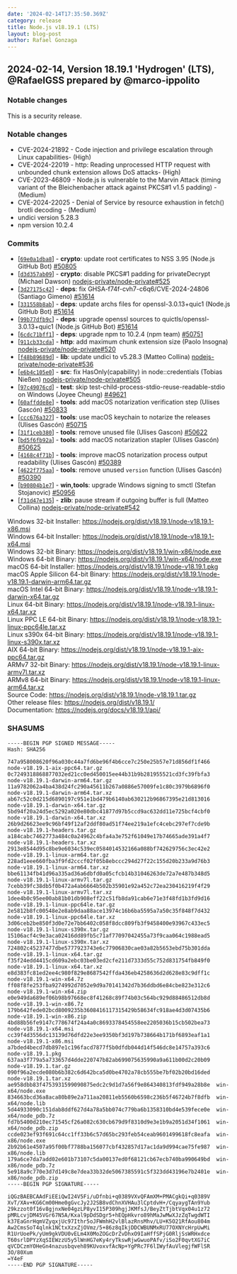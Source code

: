 ```yaml
---
date: '2024-02-14T17:35:50.369Z'
category: release
title: Node.js v18.19.1 (LTS)
layout: blog-post
author: Rafael Gonzaga
---
```


## 2024-02-14, Version 18.19.1 'Hydrogen' (LTS), @RafaelGSS prepared by @marco-ippolito

### Notable changes

This is a security release.

### Notable changes

- CVE-2024-21892 - Code injection and privilege escalation through Linux capabilities- (High)
- CVE-2024-22019 - http: Reading unprocessed HTTP request with unbounded chunk extension allows DoS attacks- (High)
- CVE-2023-46809 - Node.js is vulnerable to the Marvin Attack (timing variant of the Bleichenbacher attack against PKCS#1 v1.5 padding) - (Medium)
- CVE-2024-22025 - Denial of Service by resource exhaustion in fetch() brotli decoding - (Medium)
- undici version 5.28.3
- npm version 10.2.4

### Commits

- \[[`69e0a1dba8`](https://github.com/nodejs/node/commit/69e0a1dba8)] - **crypto**: update root certificates to NSS 3.95 (Node.js GitHub Bot) [#50805](https://github.com/nodejs/node/pull/50805)
- \[[`d3d357ab09`](https://github.com/nodejs/node/commit/d3d357ab09)] - **crypto**: disable PKCS#1 padding for privateDecrypt (Michael Dawson) [nodejs-private/node-private#525](https://github.com/nodejs-private/node-private/pull/525)
- \[[`3d27175c42`](https://github.com/nodejs/node/commit/3d27175c42)] - **deps**: fix GHSA-f74f-cvh7-c6q6/CVE-2024-24806 (Santiago Gimeno) [#51614](https://github.com/nodejs/node/pull/51614)
- \[[`331558b8ab`](https://github.com/nodejs/node/commit/331558b8ab)] - **deps**: update archs files for openssl-3.0.13+quic1 (Node.js GitHub Bot) [#51614](https://github.com/nodejs/node/pull/51614)
- \[[`99b77dfb9c`](https://github.com/nodejs/node/commit/99b77dfb9c)] - **deps**: upgrade openssl sources to quictls/openssl-3.0.13+quic1 (Node.js GitHub Bot) [#51614](https://github.com/nodejs/node/pull/51614)
- \[[`6cdc71bff1`](https://github.com/nodejs/node/commit/6cdc71bff1)] - **deps**: upgrade npm to 10.2.4 (npm team) [#50751](https://github.com/nodejs/node/pull/50751)
- \[[`911cb33cda`](https://github.com/nodejs/node/commit/911cb33cda)] - **http**: add maximum chunk extension size (Paolo Insogna) [nodejs-private/node-private#520](https://github.com/nodejs-private/node-private/pull/520)
- \[[`f48b89689d`](https://github.com/nodejs/node/commit/f48b89689d)] - **lib**: update undici to v5.28.3 (Matteo Collina) [nodejs-private/node-private#536](https://github.com/nodejs-private/node-private/pull/536)
- \[[`e6b4c105e0`](https://github.com/nodejs/node/commit/e6b4c105e0)] - **src**: fix HasOnly(capability) in node::credentials (Tobias Nießen) [nodejs-private/node-private#505](https://github.com/nodejs-private/node-private/pull/505)
- \[[`97c49076cd`](https://github.com/nodejs/node/commit/97c49076cd)] - **test**: skip test-child-process-stdio-reuse-readable-stdio on Windows (Joyee Cheung) [#49621](https://github.com/nodejs/node/pull/49621)
- \[[`60affdde8e`](https://github.com/nodejs/node/commit/60affdde8e)] - **tools**: add macOS notarization verification step (Ulises Gascón) [#50833](https://github.com/nodejs/node/pull/50833)
- \[[`ccc676a327`](https://github.com/nodejs/node/commit/ccc676a327)] - **tools**: use macOS keychain to notarize the releases (Ulises Gascón) [#50715](https://github.com/nodejs/node/pull/50715)
- \[[`31f1ceb380`](https://github.com/nodejs/node/commit/31f1ceb380)] - **tools**: remove unused file (Ulises Gascon) [#50622](https://github.com/nodejs/node/pull/50622)
- \[[`bd5f6fb92a`](https://github.com/nodejs/node/commit/bd5f6fb92a)] - **tools**: add macOS notarization stapler (Ulises Gascón) [#50625](https://github.com/nodejs/node/pull/50625)
- \[[`4168c4f71b`](https://github.com/nodejs/node/commit/4168c4f71b)] - **tools**: improve macOS notarization process output readability (Ulises Gascón) [#50389](https://github.com/nodejs/node/pull/50389)
- \[[`4622f775aa`](https://github.com/nodejs/node/commit/4622f775aa)] - **tools**: remove unused `version` function (Ulises Gascón) [#50390](https://github.com/nodejs/node/pull/50390)
- \[[`b90804b1e7`](https://github.com/nodejs/node/commit/b90804b1e7)] - **win,tools**: upgrade Windows signing to smctl (Stefan Stojanovic) [#50956](https://github.com/nodejs/node/pull/50956)
- \[[`f31d47e135`](https://github.com/nodejs/node/commit/f31d47e135)] - **zlib**: pause stream if outgoing buffer is full (Matteo Collina) [nodejs-private/node-private#542](https://github.com/nodejs-private/node-private/pull/542)

Windows 32-bit Installer: https://nodejs.org/dist/v18.19.1/node-v18.19.1-x86.msi \
Windows 64-bit Installer: https://nodejs.org/dist/v18.19.1/node-v18.19.1-x64.msi \
Windows 32-bit Binary: https://nodejs.org/dist/v18.19.1/win-x86/node.exe \
Windows 64-bit Binary: https://nodejs.org/dist/v18.19.1/win-x64/node.exe \
macOS 64-bit Installer: https://nodejs.org/dist/v18.19.1/node-v18.19.1.pkg \
macOS Apple Silicon 64-bit Binary: https://nodejs.org/dist/v18.19.1/node-v18.19.1-darwin-arm64.tar.gz \
macOS Intel 64-bit Binary: https://nodejs.org/dist/v18.19.1/node-v18.19.1-darwin-x64.tar.gz \
Linux 64-bit Binary: https://nodejs.org/dist/v18.19.1/node-v18.19.1-linux-x64.tar.xz \
Linux PPC LE 64-bit Binary: https://nodejs.org/dist/v18.19.1/node-v18.19.1-linux-ppc64le.tar.xz \
Linux s390x 64-bit Binary: https://nodejs.org/dist/v18.19.1/node-v18.19.1-linux-s390x.tar.xz \
AIX 64-bit Binary: https://nodejs.org/dist/v18.19.1/node-v18.19.1-aix-ppc64.tar.gz \
ARMv7 32-bit Binary: https://nodejs.org/dist/v18.19.1/node-v18.19.1-linux-armv7l.tar.xz \
ARMv8 64-bit Binary: https://nodejs.org/dist/v18.19.1/node-v18.19.1-linux-arm64.tar.xz \
Source Code: https://nodejs.org/dist/v18.19.1/node-v18.19.1.tar.gz \
Other release files: https://nodejs.org/dist/v18.19.1/ \
Documentation: https://nodejs.org/docs/v18.19.1/api/

### SHASUMS

```
-----BEGIN PGP SIGNED MESSAGE-----
Hash: SHA256

747a958008620f96a030c44a7fd6be96f4b6cce7c250e25b57e71d856df1f466  node-v18.19.1-aix-ppc64.tar.gz
0c7249318868877032ed21cc0ed450015ee44b31b9b281955521cd3fc39fbfa3  node-v18.19.1-darwin-arm64.tar.gz
11a9782062a4ba438d24fc290a45611b267a0886e57009fe1c80c3979b6896f0  node-v18.19.1-darwin-arm64.tar.xz
ab67c52c0d215d6890197c951e1bd479b6140ab630212b96867395e21d813016  node-v18.19.1-darwin-x64.tar.gz
5bd94f20a24d5ec5292a020e80dbc41877d97b5ccd9ac632dd11e725bcf4cbf0  node-v18.19.1-darwin-x64.tar.xz
26b9d26623ee9c96bf49f12af2ddf80ad51f74ee219a1efc4cebc297ef7cde9b  node-v18.19.1-headers.tar.gz
a184cabc7462773a484c0a24962c4bfa4a3e752f61049e17b74665ade391a4f7  node-v18.19.1-headers.tar.xz
2913e8544d95c8be9e6034c539ec0584014532166a088bf742629756c3ec42e2  node-v18.19.1-linux-arm64.tar.gz
228ad1eee660fba3f9fd2cccf02f05b8ebccc294d27f22c155d20b233a9d76b3  node-v18.19.1-linux-arm64.tar.xz
bbe61134fb41d96a335ad36a6dbfd0a05cfcb14b31046263de72a7e487b348d5  node-v18.19.1-linux-armv7l.tar.gz
7cebb39fc38db5f0b472a4ab6664b502b35901e92a452c72ea230416219f4f29  node-v18.19.1-linux-armv7l.tar.xz
1dee4b0c95ee00ab81b01db908eff22c51fb8da91cab6e71e3f48fd1b3fd9d16  node-v18.19.1-linux-ppc64le.tar.gz
2e5812b8fc00548e2e8ab9daa88ace13974c16b6ba5595a7a50c35f848f7d432  node-v18.19.1-linux-ppc64le.tar.xz
3d06ceb2be850f3d0e72e7bb6402c058f8dcc809fb3f9458400e93967c433ec5  node-v18.19.1-linux-s390x.tar.gz
15106acf4c9e3aca02416dd89fb5c71af77097042455a73f9caa064c1988ead5  node-v18.19.1-linux-s390x.tar.xz
724802c45237477dbe5777923743e6c77906830cae03a82b5653ebd75b301dda  node-v18.19.1-linux-x64.tar.gz
f35f24edd4415cd609a2ebc03be03ed2cfe211d7333d55c752d831754fb849f0  node-v18.19.1-linux-x64.tar.xz
e8d383fc81ed2ee4c980f829e8687542ffda436eb4258636d2d628e83c9dff1c  node-v18.19.1-win-x64.7z
ff08f8fe253fba9274992d7052e9d9a70141342d7b36ddbd6e84cbe823e312c6  node-v18.19.1-win-x64.zip
e0e949da689ef06b98b97668ec8f41268c89f74b03c564bc929d88486512db8d  node-v18.19.1-win-x86.7z
179b642fede02bcd8009235b3608416117315429b58634fc918ae4d3d07435b6  node-v18.19.1-win-x86.zip
4bd88b56fe9147c778674f24a4a0c8693378454558ee2205036b15cb502bea73  node-v18.19.1-x64.msi
cc39f4d3556dc13139d76dfd22e3ee9350bf3d197b738664b171bf6893eaf1a1  node-v18.19.1-x86.msi
a7bded4becd7db897e1c196facd7877f5b0dfdb044d14f546dc8e14757a393c6  node-v18.19.1.pkg
637aa3f779a5a733657d4dde220747b82ab699075635990a9a611b00d2c20b09  node-v18.19.1.tar.gz
090f96a2ecde080b6b382c6d642bca5d0be4702a78cb555be7bf02b20bd16ded  node-v18.19.1.tar.xz
ae958dbb83f4753931599090875edc2c9d1d7a56f9e864340813fdf949a28b8e  win-x64/node.exe
834663bcd36a8aca80b89e2a711aa20811eb5560b6598c236b5f46724b7f8dfb  win-x64/node.lib
5d44933090c151dab8ddf627d4a78a5bb074c779ba6b1358310bd4e539fece0e  win-x64/node_pdb.7z
fd7b5400d210ec71545cf26a082c630cb679d9f8310d9e3e1b9a2051d34f1061  win-x64/node_pdb.zip
ccde023ef93f691c64cc1ff33b6c57d65bc293feb54ceab9601499618fc8eafa  win-x86/node.exe
2b92b61e4507a95f00bf7788ba156077cbf432857d17ac1da9d994cae75fe987  win-x86/node.lib
179a6ce7da7add02e601b73107c5da00137ed0f68121cb67ecb740ba990649bd  win-x86/node_pdb.7z
5e918a9c770e3d7d149c8e7dea33b32de5067385591c5f323dd43196e7b2401e  win-x86/node_pdb.zip
-----BEGIN PGP SIGNATURE-----

iQGzBAEBCAAdFiEEiQwI24V5Fi/uDfnbi+q0389VXvQFAmXM+PMACgkQi+q0389V
XvT/XAv+KG6Cm00Hme0gGvcJy2J2SB8vdChnXVHAu3lCptdvH+/CqyaygTAn9Yub
29kzzot0f16v8gjnxNe04gzLP8yvI15P309hgjJKMfsJ/BeyZtTjbtVqx04u1z72
pMRLcvjDM45VGr67N5A/Kxal9pDdSDgr5+hEQpHkvro89hMaJwMwXJzZqTwgdWTI
k37EaGnrHqmVZyqxjUc97Ithr5oJFWmhH2vlBlazRnsMhv/LU+K5O21RfAou804m
Aw2CmsSoT4qlnk1NCtxXzxZjOVmz/5+86z8qIkjDDCWBUNMxRU77OXNYcHrpUwMi
R1UrUoePk/yUm9gkVDU0vELm4X0MoZOGcDrZvDhxO9IaHffSPjG0RljSsWRHxdce
T60srlDPYzXqSIEWzzU5y5lWnHG7eKy4ryTkswRjwGwuoPAfv/iSo2F0qvtXG7iC
qVCDCzmYOHeGn4nazusbqveh89KUvoxvfAcNp+YgPRc7F6lIWyfAuVlegjfWFlSR
3O/80Xum
=Y4eF
-----END PGP SIGNATURE-----
```
